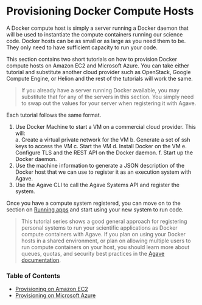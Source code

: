 # Provisioning Docker Compute Hosts

A Docker compute host is simply a server running a Docker daemon that will be used to instantiate the compute containers running our science code. Docker hosts can be as small or as large as you need them to be. They only need to have sufficient capacity to run your code.

This section contains two short tutorials on how to provision Docker compute hosts on Amazon EC2 and Microsoft Azure. You can take either tutorial and substitute another cloud provider such as OpenStack, Google Compute Engine, or Helion and the rest of the tutorials will work the same.

> If you already have a server running Docker available, you may substitute that for any of the servers in this section. You simply need to swap out the values for your server when registering it with Agave.

Each tutorial follows the same format.

1. Use Docker Machine to start a VM on a commercial cloud provider. This will:  
 a. Create a virtual private network for the VM
 b. Generate a set of ssh keys to access the VM
 c. Start the VM
 d. Install Docker on the VM
 e. Configure TLS and the REST API on the Docker daemon.
 f. Start up the Docker daemon.
2. Use the machine information to generate a JSON description of the Docker host that we can use to register it as an execution system with Agave.  
3. Use the Agave CLI to call the Agave Systems API and register the system.

Once you have a compute system registered, you can move on to the section on [Running apps](../../running/README.md) and start using your new system to run code.

> This tutorial series shows a good general approach for registering personal systems to run your scientific applications as Docker compute containers with Agave. If you plan on using your Docker hosts in a shared environment, or plan on allowing multiple users to run compute containers on your host, you should learn more about queues, quotas, and security best practices in the [Agave documentation](http://preview.agaveapi.co/documentation/tutorials/system-management-tutorial/).
 

### Table of Contents
* [Provisioning on Amazon EC2](./AmazonEC2Compute.md)
* [Provisioning on Microsoft Azure](./AzureCompute.md)
